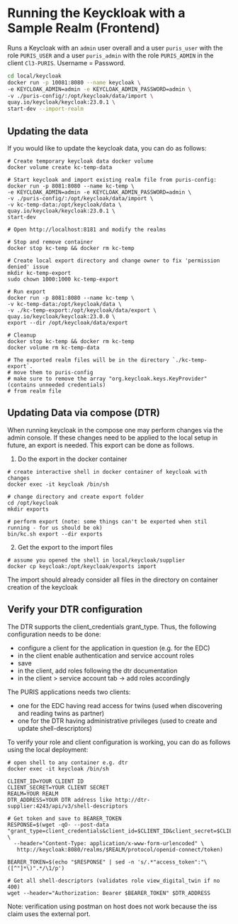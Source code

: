 # Running the Keyckloak with a Sample Realm (Frontend)

Runs a Keycloak with an `admin` user overall and a user `puris_user` with the role `PURIS_USER` and a user `puris_admin`
with the role `PURIS_ADMIN` in the client `Cl3-PURIS`. Username = Password.

```sh 
cd local/keycloak
docker run -p 10081:8080 --name keycloak \
-e KEYCLOAK_ADMIN=admin -e KEYCLOAK_ADMIN_PASSWORD=admin \
-v ./puris-config/:/opt/keycloak/data/import \
quay.io/keycloak/keycloak:23.0.1 \
start-dev --import-realm
```

## Updating the data

If you would like to update the keycloak data, you can do as follows:

```shell
# Create temporary keycloak data docker volume
docker volume create kc-temp-data

# Start keycloak and import existing realm file from puris-config:
docker run -p 8081:8080 --name kc-temp \
-e KEYCLOAK_ADMIN=admin -e KEYCLOAK_ADMIN_PASSWORD=admin \
-v ./puris-config/:/opt/keycloak/data/import \
-v kc-temp-data:/opt/keycloak/data \
quay.io/keycloak/keycloak:23.0.1 \
start-dev 

# Open http://localhost:8181 and modify the realms

# Stop and remove container
docker stop kc-temp && docker rm kc-temp

# Create local export directory and change owner to fix 'permission denied' issue
mkdir kc-temp-export
sudo chown 1000:1000 kc-temp-export

# Run export
docker run -p 8081:8080 --name kc-temp \
-v kc-temp-data:/opt/keycloak/data \
-v ./kc-temp-export:/opt/keycloak/data/export \
quay.io/keycloak/keycloak:23.0.0 \
export --dir /opt/keycloak/data/export

# Cleanup
docker stop kc-temp && docker rm kc-temp
docker volume rm kc-temp-data

# The exported realm files will be in the directory `./kc-temp-export`.
# move them to puris-config
# make sure to remove the array "org.keycloak.keys.KeyProvider" (contains unneeded credentials)
# from realm file
```

## Updating Data via compose (DTR)

When running keycloak in the compose one may perform changes via the admin console. If these changes need to be applied
to the local setup in future, an export is needed. This export can be done as follows.

1. Do the export in the docker container

```shell
# create interactive shell in docker container of keycloak with changes
docker exec -it keycloak /bin/sh

# change directory and create export folder
cd /opt/keycloak
mkdir exports

# perform export (note: some things can't be exported when stil running - for us should be ok)
bin/kc.sh export --dir exports
```

2. Get the export to the import files

```shell
# assume you opened the shell in local/keycloak/supplier
docker cp keycloak:/opt/keycloak/exports import
```

The import should already consider all files in the directory on container creation of the keycloak

## Verify your DTR configuration

The DTR supports the client_credentials grant_type. Thus, the following configuration needs to be done:

- configure a client for the application in question (e.g. for the EDC)
- in the client enable authentication and service account roles
- save
- in the client, add roles following the dtr documentation
- in the client > service account tab -> add roles accordingly

The PURIS applications needs two clients:

- one for the EDC having read access for twins (used when discovering and reading twins as partner)
- one for the DTR having administrative privileges (used to create and update shell-descriptors)

To verify your role and client configuration is working, you can do as follows using the local deployment:

```shell
# open shell to any container e.g. dtr
docker exec -it keycloak /bin/sh

CLIENT_ID=YOUR CLIENT ID
CLIENT_SECRET=YOUR CLIENT SECRET
REALM=YOUR REALM
DTR_ADDRESS=YOUR DTR address like http://dtr-supplier:4243/api/v3/shell-descriptors

# Get token and save to BEARER_TOKEN
RESPONSE=$(wget -qO- --post-data "grant_type=client_credentials&client_id=$CLIENT_ID&client_secret=$CLIENT_SECRET" \
  --header="Content-Type: application/x-www-form-urlencoded" \
   http://keycloak:8080/realms/$REALM/protocol/openid-connect/token)
 
BEARER_TOKEN=$(echo "$RESPONSE" | sed -n 's/.*"access_token":"\([^"]*\)".*/\1/p')

# Get all shell-descriptors (validates role view_digital_twin if no 400)
wget --header="Authorization: Bearer $BEARER_TOKEN" $DTR_ADDRESS
```

Note: verification using postman on host does not work because the iss claim uses the external port. 

